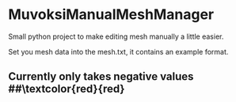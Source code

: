 # MuvoksiManualMeshManager
Small python project to make editing mesh manually a little easier.

Set you mesh data into the mesh.txt, it contains an example format. 

## Currently only takes negative values ##\textcolor{red}{red}
